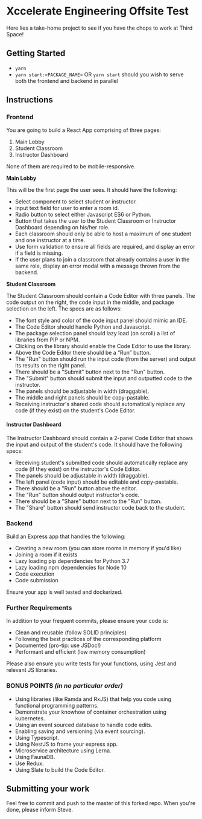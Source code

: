 # Xccelerate Engineering Offsite Test 

Here lies a take-home project to see if you have the chops to work at Third Space! 

## Getting Started

* `yarn`
* `yarn start:<PACKAGE_NAME>` OR `yarn start` should you wish to serve both the frontend and backend in parallel

## Instructions

### Frontend

You are going to build a React App comprising of three pages: 

1. Main Lobby
2. Student Classroom
3. Instructor Dashboard

None of them  are required to be mobile-responsive.

**Main Lobby**

This will be the first page the user sees. It should have the following:

- Select component to select student or instructor.
- Input text field for user to enter a room id.
- Radio button to select either Javascript ES6 or Python.
- Button that takes the user to the Student Classroom or Instructor Dashboard depending on his/her role.
- Each classroom should only be able to host a maximum of one student and one instructor at a time.
- Use form validation to ensure all fields are required, and display an error if a field is missing.
- If the user plans to join a classroom that already contains a user in the same role, display an error modal with a message thrown from the backend.

**Student Classroom**

The Student Classroom should contain a Code Editor with three panels. The code output on the right, the code input in the middle, and package selection on the left. The specs are as follows:

- The font style and color of the code input panel should mimic an IDE.
- The Code Editor should handle Python and Javascript.
- The package selection panel should lazy load (on scroll) a list of libraries from PIP or NPM. 
- Clicking on the library should enable the Code Editor to use the library.
- Above the Code Editor there should be a “Run” button. 
- The "Run" button should run the input code (from the server) and output its results on the right panel. 
- There should be a "Submit" button next to the "Run" button.
- The "Submit" button should submit the input and outputted code to the instructor.
- The panels should be adjustable in width (draggable).
- The middle and right panels should be copy-pastable.
- Receiving instructor's shared code should automatically replace any code (if they exist) on the student's Code Editor.

#### Instructor Dashboard

The Instructor Dashboard should contain a 2-panel Code Editor that shows the input and output of the student's code. It should have the following specs:

- Receiving student's submitted code should automatically replace any code (if they exist) on the instructor's Code Editor.
- The panels should be adjustable in width (draggable).
- The left panel (code input) should be editable and copy-pastable.
- There should be a "Run" button above the editor.
- The "Run" button should output instructor's code.
- There should be a "Share" button next to the "Run" button.
- The "Share" button should send instructor code back to the student.


### Backend

Build an Express app that handles the following:

- Creating a new room (you can store rooms in memory if you'd like)
- Joining a room if it exists
- Lazy loading pip dependencies for Python 3.7
- Lazy loading npm dependencies for Node 10
- Code execution
- Code submission

Ensure your app is well tested and dockerized. 

### Further Requirements

In addition to your frequent commits, please ensure your code is: 
- Clean and reusable (follow SOLID principles)
- Following the best practices of the corresponding platform
- Documented (pro-tip: use JSDoc!)
- Performant and efficient (low memory consumption)

Please also ensure you write tests for your functions, using Jest and relevant JS libraries. 

### **BONUS POINTS** *(in no particular order)*

- Using libraries (like Ramda and RxJS) that help you code using functional programming patterns.
- Demonstrate your knowhow of container orchestration using kubernetes.
- Using an event sourced database to handle code edits. 
- Enabling saving and versioning (via event sourcing).
- Using Typescript.
- Using NestJS to frame your express app.
- Microservice architecture using Lerna.
- Using FaunaDB.
- Use Redux.
- Using Slate to build the Code Editor.

## Submitting your work
Feel free to commit and push to the master of this forked repo. When you're done, please inform Steve.
